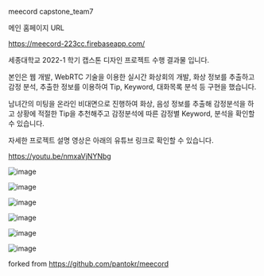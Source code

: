 meecord
capstone_team7

메인 홈페이지 URL

https://meecord-223cc.firebaseapp.com/

세종대학교 2022-1 학기 캡스톤 디자인 프로젝트 수행 결과물 입니다.


본인은 웹 개발, WebRTC 기술을 이용한 실시간 화상회의 개발, 화상 정보를 추출하고 감정 분석, 추출한 정보를 이용하여 Tip, Keyword, 대화목록 분석 등 구현을 했습니다.

남녀간의 미팅을 온라인 비대면으로 진행하여 화상, 음성 정보를 추출해 감정분석을 하고 상황에 적절한 Tip을 추천해주고 감정분석에 따른 감정별 Keyword, 분석을 확인할 수 있습니다.

자세한 프로젝트 설명 영상은 아래의 유튜브 링크로 확인할 수 있습니다.

https://youtu.be/nmxaVjNYNbg

![image](https://user-images.githubusercontent.com/81518305/230727780-e8386571-e726-4da6-a2b4-19e9a4f29132.png)

![image](https://user-images.githubusercontent.com/81518305/230727807-e6123fda-dcc4-4ff6-a1b6-7bc9fb92aa7c.png)

![image](https://user-images.githubusercontent.com/81518305/230727810-9b36582c-5572-48aa-a5f9-7299de31e288.png)

![image](https://user-images.githubusercontent.com/81518305/230727812-01567945-0346-4840-b6b5-4a34859d6777.png)

![image](https://user-images.githubusercontent.com/81518305/230727817-bedeb807-de7b-458a-9410-97b64a7b7ed9.png)

![image](https://user-images.githubusercontent.com/81518305/230727825-7516754c-2ffe-453f-98cc-8cff6a510c6f.png)

forked from https://github.com/pantokr/meecord
